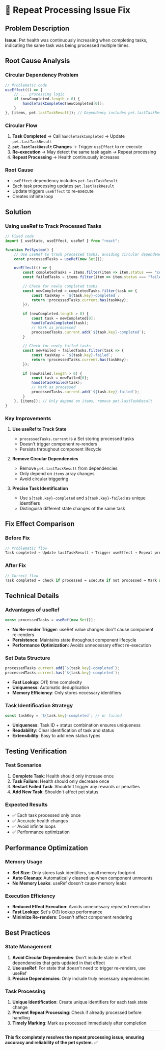 # 🔄 Repeat Processing Issue Fix

## Problem Description

**Issue**: Pet health was continuously increasing when completing tasks, indicating the same task was being processed multiple times.

## Root Cause Analysis

### Circular Dependency Problem
```javascript
// Problematic code
useEffect(() => {
    // ... processing logic
    if (newCompleted.length > 0) {
        handleTaskCompleted(newCompleted[0]);
    }
}, [items, pet.lastTaskResult]); // Dependency includes pet.lastTaskResult
```

### Circular Flow
1. **Task Completed** → Call `handleTaskCompleted` → Update `pet.lastTaskResult`
2. **`pet.lastTaskResult` Changes** → Trigger `useEffect` to re-execute
3. **Re-execution** → May detect the same task again → Repeat processing
4. **Repeat Processing** → Health continuously increases

### Root Cause
- `useEffect` dependency includes `pet.lastTaskResult`
- Each task processing updates `pet.lastTaskResult`
- Update triggers `useEffect` to re-execute
- Creates infinite loop

## Solution

### Using useRef to Track Processed Tasks
```javascript
// Fixed code
import { useState, useEffect, useRef } from "react";

function PetSystem() {
    // Use useRef to track processed tasks, avoiding circular dependencies
    const processedTasks = useRef(new Set());

    useEffect(() => {
        const completedTasks = items.filter(item => item.status === "completed");
        const failedTasks = items.filter(item => item.status === "failed");
        
        // Check for newly completed tasks
        const newCompleted = completedTasks.filter(task => {
            const taskKey = `${task.key}-completed`;
            return !processedTasks.current.has(taskKey);
        });
        
        if (newCompleted.length > 0) {
            const task = newCompleted[0];
            handleTaskCompleted(task);
            // Mark as processed
            processedTasks.current.add(`${task.key}-completed`);
        }
        
        // Check for newly failed tasks
        const newFailed = failedTasks.filter(task => {
            const taskKey = `${task.key}-failed`;
            return !processedTasks.current.has(taskKey);
        });
        
        if (newFailed.length > 0) {
            const task = newFailed[0];
            handleTaskFailed(task);
            // Mark as processed
            processedTasks.current.add(`${task.key}-failed`);
        }
    }, [items]); // Only depend on items, remove pet.lastTaskResult
}
```

### Key Improvements

1. **Use useRef to Track State**
   - `processedTasks.current` is a Set storing processed tasks
   - Doesn't trigger component re-renders
   - Persists throughout component lifecycle

2. **Remove Circular Dependencies**
   - Remove `pet.lastTaskResult` from dependencies
   - Only depend on `items` array changes
   - Avoid circular triggering

3. **Precise Task Identification**
   - Use `${task.key}-completed` and `${task.key}-failed` as unique identifiers
   - Distinguish different state changes of the same task

## Fix Effect Comparison

### Before Fix
```javascript
// Problematic flow
Task completed → Update lastTaskResult → Trigger useEffect → Repeat processing → Health continuously increases
```

### After Fix
```javascript
// Correct flow
Task completed → Check if processed → Execute if not processed → Mark as processed → Health correctly increases once
```

## Technical Details

### Advantages of useRef
```javascript
const processedTasks = useRef(new Set());
```
- **No Re-render Trigger**: useRef value changes don't cause component re-renders
- **Persistence**: Maintains state throughout component lifecycle
- **Performance Optimization**: Avoids unnecessary effect re-execution

### Set Data Structure
```javascript
processedTasks.current.add(`${task.key}-completed`);
processedTasks.current.has(`${task.key}-completed`);
```
- **Fast Lookup**: O(1) time complexity
- **Uniqueness**: Automatic deduplication
- **Memory Efficiency**: Only stores necessary identifiers

### Task Identification Strategy
```javascript
const taskKey = `${task.key}-completed`; // or failed
```
- **Uniqueness**: Task ID + status combination ensures uniqueness
- **Readability**: Clear identification of task and status
- **Extensibility**: Easy to add new status types

## Testing Verification

### Test Scenarios
1. **Complete Task**: Health should only increase once
2. **Task Failure**: Health should only decrease once
3. **Restart Failed Task**: Shouldn't trigger any rewards or penalties
4. **Add New Task**: Shouldn't affect pet status

### Expected Results
- ✅ Each task processed only once
- ✅ Accurate health changes
- ✅ Avoid infinite loops
- ✅ Performance optimization

## Performance Optimization

### Memory Usage
- **Set Size**: Only stores task identifiers, small memory footprint
- **Auto Cleanup**: Automatically cleaned up when component unmounts
- **No Memory Leaks**: useRef doesn't cause memory leaks

### Execution Efficiency
- **Reduced Effect Execution**: Avoids unnecessary repeated execution
- **Fast Lookup**: Set's O(1) lookup performance
- **Minimize Re-renders**: Doesn't affect component rendering

## Best Practices

### State Management
1. **Avoid Circular Dependencies**: Don't include state in effect dependencies that gets updated in that effect
2. **Use useRef**: For state that doesn't need to trigger re-renders, use useRef
3. **Precise Dependencies**: Only include truly necessary dependencies

### Task Processing
1. **Unique Identification**: Create unique identifiers for each task state change
2. **Prevent Repeat Processing**: Check if already processed before handling
3. **Timely Marking**: Mark as processed immediately after completion

---

**This fix completely resolves the repeat processing issue, ensuring accuracy and reliability of the pet system.** ✅